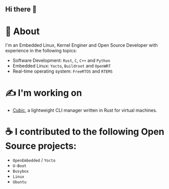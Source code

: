 ## Hi there 👋

# :rocket: About

I'm an Embedded Linux, Kernel Enginer and Open Source Developer with experience in the following topics:
- Software Development: `Rust`, `C`, `C++` and `Python`
- Embedded Linux: `Yocto`, `Buildroot` and `OpenWRT`
- Real-time operating system: `FreeRTOS` and `RTEMS`


# :writing_hand: I'm working on
- [Cubic](https://github.com/cubic-vm/cubic), a lightweight CLI manager written in Rust for virtual machines.

# :coffee: I contributed to the following Open Source projects:
- `OpenEmbedded` / `Yocto`
- `U-Boot`
- `Busybox`
- `Linux`
- `Ubuntu`

